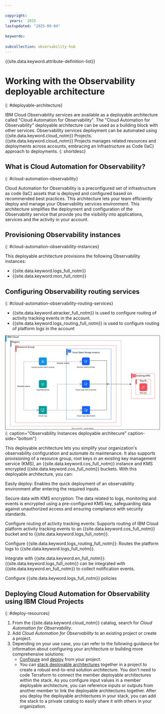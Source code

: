 ```yaml
---

copyright:
  years:  2025
lastupdated: "2025-09-04"

keywords:

subcollection: observability-hub
---
```


{{site.data.keyword.attribute-definition-list}}

# Working with the Observability deployable architecture
{: #deployable-architecture}

IBM Cloud Observability services are available as a deployable architecture called "Cloud Automation for Observability". The "Cloud Automation for Observability" deployable architecture can be used as a building block with other services. Observability services deployment can be automated using {{site.data.keyword.cloud_notm}} Projects. {{site.data.keyword.cloud_notm}} Projects manages related resources and deployments across accounts, embracing an Infrastructure as Code (IaC) approach to deployments. 
{: shortdesc}

## What is Cloud Automation for Observability?
{: #cloud-automation-observability}

Cloud Automation for Observability is a preconfigured set of infrastructure as code (IaC) assets that is deployed and configured based on recommended best practices. This architecture lets your team efficiently deploy and manage your Observability services environment. This architecture simplifies the deployment and configuration of the Observability service that provide you the visibility into applications, services and the activity in your account.

## Provisioning Observability instances
{: #cloud-automation-observability-instances}

This deployable architecture provisions the following Observability instances:

* {{site.data.keyword.logs_full_notm}} 
* {{site.data.keyword.mon_full_notm}}

## Configuring Observability routing services
{: #cloud-automation-observability-routing-services}

* {{site.data.keyword.atracker_full_notm}} is used to configure routing of activity tracking events in the account.
* {{site.data.keyword.logs_routing_full_notm}} is used to configure routing of platform logs in the account


![IBM Cloud Observability deployable architecture](/images/deployable-architecture-observability-instances.svg "An overview of the IBM Cloud Observability deployable architecture."){: caption="Observability Instances deployable architecure" caption-side="bottom"}


This deployable architecture lets you simplify your organization's observability configuration and automate its maintenance. It also supports provisioning of a resource group, root keys in an existing key management service (KMS), an {{site.data.keyword.cos_full_notm}} instance and KMS encrypted {{site.data.keyword.cos_full_notm}} buckets. With this deployable architecture, you can:

Easily deploy: Enables the quick deployment of an observability environment after entering the required inputs.

Secure data with KMS encryption: The data related to logs, monitoring and events is encrypted using a pre-configured KMS key, safeguarding data against unauthorized access and ensuring compliance with security standards.

Configure routing of activity tracking events: Supports routing of IBM Cloud platform activity tracking events to an {{site.data.keyword.cos_full_notm}} bucket and to {{site.data.keyword.logs_full_notm}}.

Configure {{site.data.keyword.logs_routing_full_notm}}: Routes the platform logs to {{site.data.keyword.logs_full_notm}}.

Integrate with {{site.data.keyword.en_full_notm}}: {{site.data.keyword.logs_full_notm}} can be integrated with {{site.data.keyword.en_full_notm}} to collect notification events.

Configure {{site.data.keyword.logs_full_notm}} policies
 
## Deploying Cloud Automation for Observability using IBM Cloud Projects
{: #deploy-resources}

1. From the {{site.data.keyword.cloud_notm}} catalog, search for *Cloud Automation for Observability*.
2. Add *Cloud Automation for Observability* to an existing project or create a project.
3. Depending on your use case, you can refer to the following guidance for information about configuring your architecture or building more comprehensive solutions:
    - [Configure](/docs/secure-enterprise?topic=secure-enterprise-config-project) and [deploy](/docs/secure-enterprise?topic=secure-enterprise-deploy-project) from your project.
    - You can [stack deployable architectures](/docs/secure-enterprise?topic=secure-enterprise-config-stack) together in a project to create a robust end-to-end solution architecture. You don't need to code Terraform to connect the member deployable architectures within the stack. As you configure input values in a member deployable architecture, you can reference inputs or outputs from another member to link the deployable architectures together. After you deploy the deployable architectures in your stack, you can add the stack to a private catalog to easily share it with others in your organization.
